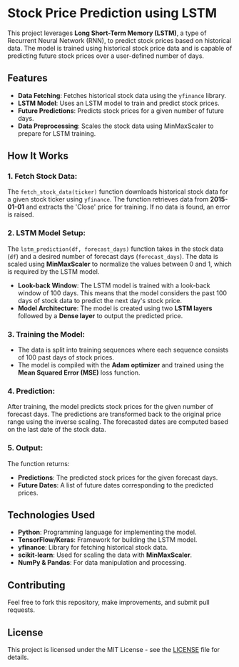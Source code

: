 


# Stock Price Prediction using LSTM

This project leverages **Long Short-Term Memory (LSTM)**, a type of Recurrent Neural Network (RNN), to predict stock prices based on historical data. The model is trained using historical stock price data and is capable of predicting future stock prices over a user-defined number of days.

## Features
- **Data Fetching**: Fetches historical stock data using the `yfinance` library.
- **LSTM Model**: Uses an LSTM model to train and predict stock prices.
- **Future Predictions**: Predicts stock prices for a given number of future days.
- **Data Preprocessing**: Scales the stock data using MinMaxScaler to prepare for LSTM training.

## How It Works

### 1. Fetch Stock Data:
The `fetch_stock_data(ticker)` function downloads historical stock data for a given stock ticker using `yfinance`. The function retrieves data from **2015-01-01** and extracts the 'Close' price for training. If no data is found, an error is raised.

### 2. LSTM Model Setup:
The `lstm_prediction(df, forecast_days)` function takes in the stock data (`df`) and a desired number of forecast days (`forecast_days`). The data is scaled using **MinMaxScaler** to normalize the values between 0 and 1, which is required by the LSTM model.

- **Look-back Window**: The LSTM model is trained with a look-back window of 100 days. This means that the model considers the past 100 days of stock data to predict the next day's stock price.
- **Model Architecture**: The model is created using two **LSTM layers** followed by a **Dense layer** to output the predicted price.

### 3. Training the Model:
- The data is split into training sequences where each sequence consists of 100 past days of stock prices.
- The model is compiled with the **Adam optimizer** and trained using the **Mean Squared Error (MSE)** loss function.

### 4. Prediction:
After training, the model predicts stock prices for the given number of forecast days. The predictions are transformed back to the original price range using the inverse scaling. The forecasted dates are computed based on the last date of the stock data.

### 5. Output:
The function returns:
- **Predictions**: The predicted stock prices for the given forecast days.
- **Future Dates**: A list of future dates corresponding to the predicted prices.

## Technologies Used
- **Python**: Programming language for implementing the model.
- **TensorFlow/Keras**: Framework for building the LSTM model.
- **yfinance**: Library for fetching historical stock data.
- **scikit-learn**: Used for scaling the data with **MinMaxScaler**.
- **NumPy & Pandas**: For data manipulation and processing.




## Contributing

Feel free to fork this repository, make improvements, and submit pull requests.

## License

This project is licensed under the MIT License - see the [LICENSE](LICENSE) file for details.

